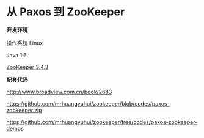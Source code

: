 # 从 Paxos 到 ZooKeeper

**开发环境**

操作系统 Linux

Java 1.6

[ZooKeeper 3.4.3](https://archive.apache.org/dist/zookeeper/zookeeper-3.4.3/)

**配套代码**

http://www.broadview.com.cn/book/2683

https://github.com/mrhuangyuhui/zookeeper/blob/codes/paxos-zookeeper.zip

https://github.com/mrhuangyuhui/zookeeper/tree/codes/paxos-zookeeper-demos